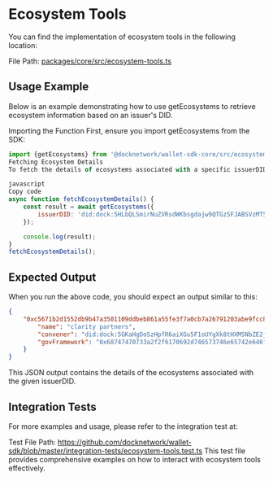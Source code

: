 # Ecosystem Tools

You can find the implementation of ecosystem tools in the following location:

File Path: [packages/core/src/ecosystem-tools.ts](https://github.com/docknetwork/wallet-sdk/blob/5dfbcb197b848802478d2f7a697286a8c3c28823/packages/core/src/ecosystem-tools.ts#L4)

## Usage Example

Below is an example demonstrating how to use getEcosystems to retrieve ecosystem information based on an issuer's DID.

Importing the Function First, ensure you import getEcosystems from the SDK:

```js
import {getEcosystems} from '@docknetwork/wallet-sdk-core/src/ecosystem-tools';
Fetching Ecosystem Details
To fetch the details of ecosystems associated with a specific issuerDID, you can use the following code snippet:

javascript
Copy code
async function fetchEcosystemDetails() {
    const result = await getEcosystems({
        issuerDID: 'did:dock:5HLbQLSmirNuZVRsdWKbsgdajw9QTGzSFJABSVzMT5EBj5sb',
    });

    console.log(result);
}
fetchEcosystemDetails();
```

## Expected Output

When you run the above code, you should expect an output similar to this:

```json
{
    "0xc5671b2d1552db9b47a3501109ddbeb861a55fe3f7a0cb7a26791203abe9fcc8": {
        "name": "clarity partners",
        "convener": "did:dock:5GKaHgDoSzHpfR6aiXGu5F1oUYgXk8tHXMSNbZE2jdm9FAnT",
        "govFramework": "0x68747470733a2f2f6170692d746573746e65742e646f636b2e696f2f74727573742d726567697374726965732f3078633536373162326431353532646239623437613335303131303964646265623836316135356665336637613063623761323637393132303361626539666363382f7075626c6963"
    }
}
```

This JSON output contains the details of the ecosystems associated with the given issuerDID.

## Integration Tests

For more examples and usage, please refer to the integration test at:

Test File Path: https://github.com/docknetwork/wallet-sdk/blob/master/integration-tests/ecosystem-tools.test.ts This test file provides comprehensive examples on how to interact with ecosystem tools effectively.
